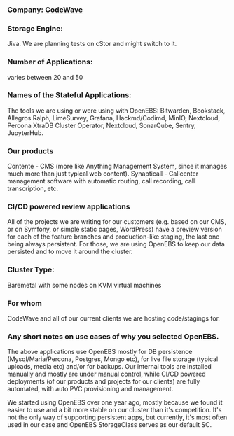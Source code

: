 ### Company: [CodeWave](https://codewave.eu)

### Storage Engine:
Jiva. We are planning tests on cStor and might switch to it.

### Number of Applications: 
varies between 20 and 50 

### Names of the Stateful Applications: 
The tools we are using or were using with OpenEBS: Bitwarden, Bookstack, Allegros Ralph, LimeSurvey, Grafana, Hackmd/Codimd, MinIO, Nextcloud, Percona XtraDB Cluster Operator, Nextcloud, SonarQube, Sentry, JupyterHub.

### Our products
Contente - CMS (more like Anything Management System, since it manages much more than just typical web content).
Synapticall - Callcenter management software with automatic routing, call recording, call transcription, etc.
 
### CI/CD powered review applications 
All of the projects we are writing for our customers (e.g. based on our CMS, or on Symfony, or simple static pages, WordPress) have a preview version for each of the feature branches and production-like staging, the last one being always persistent. For those, we are using OpenEBS to keep our data persisted and to move it around the cluster. 

### Cluster Type: 
Baremetal with some nodes on KVM virtual machines

### For whom 
CodeWave and all of our current clients we are hosting code/stagings for.

### Any short notes on use cases of why you selected OpenEBS. 

The above applications use OpenEBS mostly for DB persistence (Mysql/Maria/Percona, Postgres, Mongo etc), for live file storage (typical uploads, media etc) and/or for backups. Our internal tools are installed manually and mostly are under manual control, while CI/CD powered deployments (of our products and projects for our clients) are fully automated, with auto PVC provisioning and management. 

We started using OpenEBS over one year ago, mostly because we found it easier to use and a bit more stable on our cluster than it's competition. It's not the only way of supporting persistent apps, but currently, it's most often used in our case and OpenEBS StorageClass serves as our default SC. 
